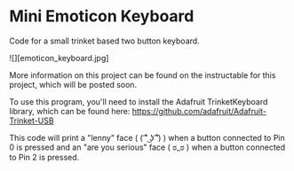 # Mini Emoticon Keyboard
Code for a small trinket based two button keyboard.

![][emoticon_keyboard.jpg]

More information on this project can be found on the instructable for this project, which will be posted soon.

To use this program, you'll need to install the Adafruit TrinketKeyboard library, which can be found here: https://github.com/adafruit/Adafruit-Trinket-USB

This code will print a "lenny" face ( ( ͡˚ ͜ʖ ͡˚) ) when a button connected to Pin 0 is pressed
and an "are you serious" face ( ಠ_ಠ ) when a button connected to Pin 2 is pressed.